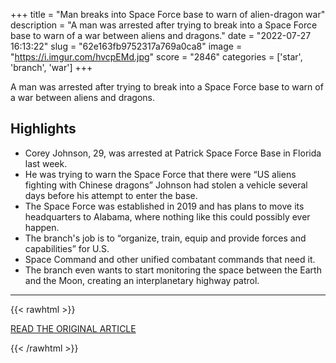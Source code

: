 +++
title = "Man breaks into Space Force base to warn of alien-dragon war"
description = "A man was arrested after trying to break into a Space Force base to warn of a war between aliens and dragons."
date = "2022-07-27 16:13:22"
slug = "62e163fb9752317a769a0ca8"
image = "https://i.imgur.com/hvcpEMd.jpg"
score = "2846"
categories = ['star', 'branch', 'war']
+++

A man was arrested after trying to break into a Space Force base to warn of a war between aliens and dragons.

## Highlights

- Corey Johnson, 29, was arrested at Patrick Space Force Base in Florida last week.
- He was trying to warn the Space Force that there were “US aliens fighting with Chinese dragons” Johnson had stolen a vehicle several days before his attempt to enter the base.
- The Space Force was established in 2019 and has plans to move its headquarters to Alabama, where nothing like this could possibly ever happen.
- The branch's job is to “organize, train, equip and provide forces and capabilities” for U.S.
- Space Command and other unified combatant commands that need it.
- The branch even wants to start monitoring the space between the Earth and the Moon, creating an interplanetary highway patrol.

---

{{< rawhtml >}}
  <p class="article-category">
    <a target="_blank" href="https://taskandpurpose.com/news/space-force-florida-aliens-dragons/">READ THE ORIGINAL ARTICLE</a>
  </p>
{{< /rawhtml >}}
